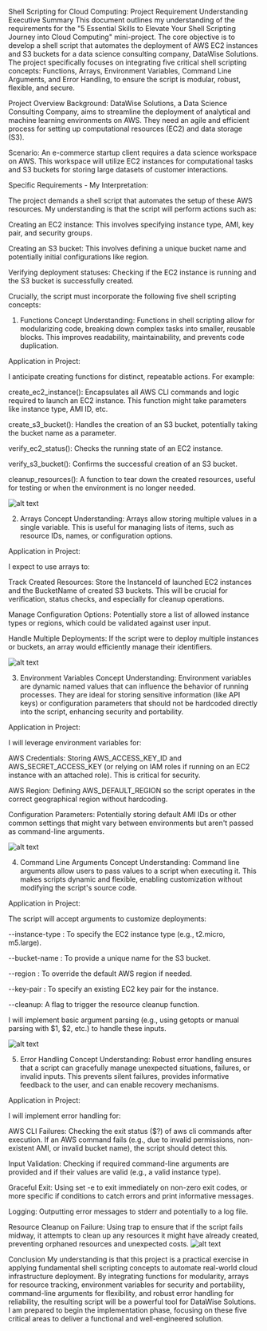 Shell Scripting for Cloud Computing: Project Requirement Understanding
Executive Summary
This document outlines my understanding of the requirements for the "5 Essential Skills to Elevate Your Shell Scripting Journey into Cloud Computing" mini-project. The core objective is to develop a shell script that automates the deployment of AWS EC2 instances and S3 buckets for a data science consulting company, DataWise Solutions. The project specifically focuses on integrating five critical shell scripting concepts: Functions, Arrays, Environment Variables, Command Line Arguments, and Error Handling, to ensure the script is modular, robust, flexible, and secure.

Project Overview
Background: DataWise Solutions, a Data Science Consulting Company, aims to streamline the deployment of analytical and machine learning environments on AWS. They need an agile and efficient process for setting up computational resources (EC2) and data storage (S3).

Scenario: An e-commerce startup client requires a data science workspace on AWS. This workspace will utilize EC2 instances for computational tasks and S3 buckets for storing large datasets of customer interactions.

Specific Requirements - My Interpretation:

The project demands a shell script that automates the setup of these AWS resources. My understanding is that the script will perform actions such as:

Creating an EC2 instance: This involves specifying instance type, AMI, key pair, and security groups.

Creating an S3 bucket: This involves defining a unique bucket name and potentially initial configurations like region.

Verifying deployment statuses: Checking if the EC2 instance is running and the S3 bucket is successfully created.

Crucially, the script must incorporate the following five shell scripting concepts:

1. Functions
Concept Understanding: Functions in shell scripting allow for modularizing code, breaking down complex tasks into smaller, reusable blocks. This improves readability, maintainability, and prevents code duplication.

Application in Project:

I anticipate creating functions for distinct, repeatable actions. For example:

create_ec2_instance(): Encapsulates all AWS CLI commands and logic required to launch an EC2 instance. This function might take parameters like instance type, AMI ID, etc.

create_s3_bucket(): Handles the creation of an S3 bucket, potentially taking the bucket name as a parameter.

verify_ec2_status(): Checks the running state of an EC2 instance.

verify_s3_bucket(): Confirms the successful creation of an S3 bucket.

cleanup_resources(): A function to tear down the created resources, useful for testing or when the environment is no longer needed.

![alt text](<Create an infographi.png>)

2. Arrays
Concept Understanding: Arrays allow storing multiple values in a single variable. This is useful for managing lists of items, such as resource IDs, names, or configuration options.

Application in Project:

I expect to use arrays to:

Track Created Resources: Store the InstanceId of launched EC2 instances and the BucketName of created S3 buckets. This will be crucial for verification, status checks, and especially for cleanup operations.

Manage Configuration Options: Potentially store a list of allowed instance types or regions, which could be validated against user input.

Handle Multiple Deployments: If the script were to deploy multiple instances or buckets, an array would efficiently manage their identifiers.

![alt text](<Screenshot 2025-08-06 120757.png>)

3. Environment Variables
Concept Understanding: Environment variables are dynamic named values that can influence the behavior of running processes. They are ideal for storing sensitive information (like API keys) or configuration parameters that should not be hardcoded directly into the script, enhancing security and portability.

Application in Project:

I will leverage environment variables for:

AWS Credentials: Storing AWS_ACCESS_KEY_ID and AWS_SECRET_ACCESS_KEY (or relying on IAM roles if running on an EC2 instance with an attached role). This is critical for security.

AWS Region: Defining AWS_DEFAULT_REGION so the script operates in the correct geographical region without hardcoding.

Configuration Parameters: Potentially storing default AMI IDs or other common settings that might vary between environments but aren't passed as command-line arguments.

![alt text](<Screenshot 2025-08-06 121123.png>)

4. Command Line Arguments
Concept Understanding: Command line arguments allow users to pass values to a script when executing it. This makes scripts dynamic and flexible, enabling customization without modifying the script's source code.

Application in Project:

The script will accept arguments to customize deployments:

--instance-type <type>: To specify the EC2 instance type (e.g., t2.micro, m5.large).

--bucket-name <name>: To provide a unique name for the S3 bucket.

--region <region>: To override the default AWS region if needed.

--key-pair <name>: To specify an existing EC2 key pair for the instance.

--cleanup: A flag to trigger the resource cleanup function.

I will implement basic argument parsing (e.g., using getopts or manual parsing with $1, $2, etc.) to handle these inputs.

![alt text](<Screenshot 2025-08-06 121240.png>)

5. Error Handling
Concept Understanding: Robust error handling ensures that a script can gracefully manage unexpected situations, failures, or invalid inputs. This prevents silent failures, provides informative feedback to the user, and can enable recovery mechanisms.

Application in Project:

I will implement error handling for:

AWS CLI Failures: Checking the exit status ($?) of aws cli commands after execution. If an AWS command fails (e.g., due to invalid permissions, non-existent AMI, or invalid bucket name), the script should detect this.

Input Validation: Checking if required command-line arguments are provided and if their values are valid (e.g., a valid instance type).

Graceful Exit: Using set -e to exit immediately on non-zero exit codes, or more specific if conditions to catch errors and print informative messages.

Logging: Outputting error messages to stderr and potentially to a log file.

Resource Cleanup on Failure: Using trap to ensure that if the script fails midway, it attempts to clean up any resources it might have already created, preventing orphaned resources and unexpected costs.
![alt text](<Screenshot 2025-08-06 121538.png>)

Conclusion
My understanding is that this project is a practical exercise in applying fundamental shell scripting concepts to automate real-world cloud infrastructure deployment. By integrating functions for modularity, arrays for resource tracking, environment variables for security and portability, command-line arguments for flexibility, and robust error handling for reliability, the resulting script will be a powerful tool for DataWise Solutions. I am prepared to begin the implementation phase, focusing on these five critical areas to deliver a functional and well-engineered solution.